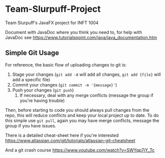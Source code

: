 # Team-Slurpuff-Project
Team Slurpuff's JavaFX project for INFT 1004

Document with JavaDoc where you think you need to, for help with JavaDoc see https://www.tutorialspoint.com/java/java_documentation.htm

## Simple Git Usage

For reference, the basic flow of uploading changes to git is: 
1. Stage your changes (`git add -A` will add all changes, `git add {file}` will add a specific file)
2. Commit your changes (`git commit -m '{message}'`)
3. Push your changes (`git push`)
    1. If necessary, deal with any merge conflicts (message the group if you're having trouble)

Then, before starting to code you should always pull changes from the repo, this will reduce conflicts and keep your local project up to date. To do this simple use `git pull`, again you may have merge conflicts, message the group if you have issues.

There is a detailed cheat-sheet here if you're interested https://www.atlassian.com/git/tutorials/atlassian-git-cheatsheet

And a git crash course https://www.youtube.com/watch?v=SWYqp7iY_Tc

